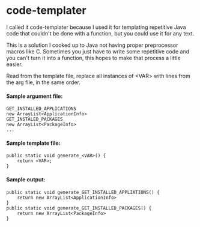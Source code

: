 # code-templater
I called it code-templater because I used it for templating repetitive Java code that couldn't be done with a function, but you could use it for any text.

This is a solution I cooked up to Java not having proper preprocessor macros like C. Sometimes you just have to write some repetitive code and you can't turn it into a function, this hopes to make that process a little easier.

Read from the template file, replace all instances of \<VAR\> with lines from the arg file, in the same order.
  
  
#### Sample argument file:
    GET_INSTALLED_APPLICATIONS
    new ArrayList<ApplicationInfo>
    GET_INSTALED_PACKAGES
    new ArrayList<PackageInfo>
    ...

#### Sample template file:
    public static void generate_<VAR>() {
        return <VAR>;
    }

#### Sample output:
    public static void generate_GET_INSTALLED_APPLIATIONS() {
    	return new ArrayList<ApplicationInfo>
    }
    public static void generate_GET_INSTALLED_PACKAGES() {
    	return new ArrayList<PackageInfo>
    }
